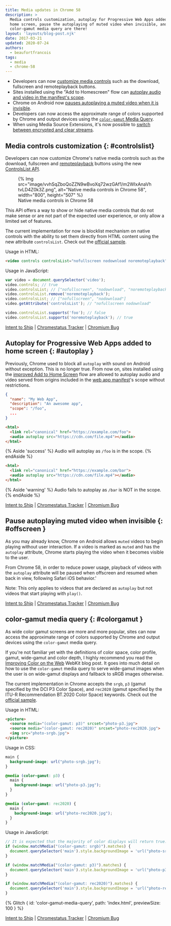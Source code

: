 ```yaml
---
title: Media updates in Chrome 58
description: >
  Media controls customization, autoplay for Progressive Web Apps added to the
  home screen, pause the autoplaying of muted video when invisible, and
  color-gamut media query are there!
layout: 'layouts/blog-post.njk'
date: 2017-03-21
updated: 2020-07-24
authors:
  - beaufortfrancois
tags:
  - media
  - chrome-58
---
```


- Developers can now [customize media controls](#controlslist) such as the
  download, fullscreen and remoteplayback buttons.
- Sites installed using the "Add to Homescreen" flow can [autoplay audio
  and video in the manifest's scope](#autoplay).
- Chrome on Android now [pauses autoplaying a muted video when it is invisible](#offscreen).
- Developers can now access the approximate range of colors supported by Chrome and
  output devices using the [`color-gamut` Media Query](#colorgamut).
- When using Media Source Extensions, it's now possible to
  [switch between encrypted and clear streams].

## Media controls customization {: #controlslist}

Developers can now customize Chrome's native media controls such as the
download, fullscreen and [remoteplayback] buttons using the new [ControlsList API].

<figure>
  {% Img src="image/vvhSqZboQoZZN9wBvoXq72wzGAf1/m2WIxAnaVhtvLD4Z0k3Z.png", alt="Native media controls in Chrome 58", width="800", height="507" %}
  <figcaption>
    Native media controls in Chrome 58
  </figcaption>
</figure>

This API offers a way to show or hide native media controls that do not make
sense or are not part of the expected user experience, or only allow a
limited set of features.

The current implementation for now is blocklist mechanism on native controls
with the ability to set them directly from HTML content using the new
attribute `controlsList`. Check out the [official
sample](https://googlechrome.github.io/samples/media/controlslist.html).

Usage in HTML:

```html
<video controls controlsList="nofullscreen nodownload noremoteplayback"></video>
```

Usage in JavaScript:

```js
var video = document.querySelector('video');
video.controls; // true
video.controlsList; // ["nofullscreen", "nodownload", "noremoteplayback"]
video.controlsList.remove('noremoteplayback');
video.controlsList; // ["nofullscreen", "nodownload"]
video.getAttribute('controlsList'); // "nofullscreen nodownload"

video.controlsList.supports('foo'); // false
video.controlsList.supports('noremoteplayback'); // true
```

[Intent to Ship](https://groups.google.com/a/chromium.org/forum/#!topic/blink-dev/tFuQd3AcsIQ/discussion) &#124;
[Chromestatus Tracker](https://www.chromestatus.com/feature/5737006365671424) &#124;
[Chromium Bug](https://bugs.chromium.org/p/chromium/issues/detail?id=685018)

## Autoplay for Progressive Web Apps added to home screen {: #autoplay }

Previously, Chrome used to block all `autoplay` with sound on Android without
exception. This is no longer true. From now on, sites installed using the
[improved Add to Home Screen] flow are allowed to autoplay audio and video
served from origins included in the [web app manifest]'s scope without
restrictions.

```json
{
  "name": "My Web App",
  "description": "An awesome app",
  "scope": "/foo",
  ...
}
```

```html
<html>
  <link rel="canonical" href="https://example.com/foo">
  <audio autoplay src="https://cdn.com/file.mp4"></audio>
</html>
```
{% Aside 'success' %}
Audio will autoplay as <code>/foo</code> is in the scope.
{% endAside %}

```html
<html>
  <link rel="canonical" href="https://example.com/bar">
  <audio autoplay src="https://cdn.com/file.mp4"></audio>
</html>
```

{% Aside 'warning' %}
Audio fails to autoplay as <code>/bar</code> is NOT in the scope.
{% endAside %}

[Intent to Ship](https://groups.google.com/a/chromium.org/d/topic/blink-dev/DW7_yxL_HjE/discussion) &#124;
[Chromestatus Tracker](https://www.chromestatus.com/feature/5715456904134656) &#124;
[Chromium Bug](https://bugs.chromium.org/p/chromium/issues/detail?id=676312)

## Pause autoplaying muted video when invisible {: #offscreen }

As you may already know, Chrome on Android allows `muted` videos to begin playing
without user interaction. If a video is marked as `muted` and has the
`autoplay` attribute, Chrome starts playing the video when it becomes visible
to the user.

From Chrome 58, in order to reduce power usage, playback of videos with
the `autoplay` attribute will be paused when offscreen and resumed when back in
view, following Safari iOS behavior.'

Note: This only applies to videos that are declared as `autoplay` but not videos
that start playing with `play()`.

[Intent to Ship](https://groups.google.com/a/chromium.org/d/topic/blink-dev/UtFM-kndhaI/discussion) &#124;
[Chromestatus Tracker](https://www.chromestatus.com/feature/5651339115757568) &#124;
[Chromium Bug](https://bugs.chromium.org/p/chromium/issues/detail?id=690468)

## color-gamut media query {: #colorgamut }

As wide color gamut screens are more and more popular, sites can now access the
approximate range of colors supported by Chrome and output devices using the
`color-gamut` media query.

If you're not familiar yet with the definitions of color space, color profile,
gamut, wide-gamut and color depth, I highly recommend you read the
[Improving Color on the Web] WebKit blog post. It goes into much detail on how
to use the `color-gamut` media query to serve wide-gamut images when the user
is on wide-gamut displays and fallback to sRGB images otherwise.

The current implementation in Chrome accepts the `srgb`, `p3` (gamut specified
by the DCI P3 Color Space), and `rec2020` (gamut specified by the ITU-R
Recommendation BT.2020 Color Space) keywords. Check out the [official
sample](https://googlechrome.github.io/samples/media/color-gamut-media-query.html).

Usage in HTML:

```html
<picture>
  <source media="(color-gamut: p3)" srcset="photo-p3.jpg">
  <source media="(color-gamut: rec2020)" srcset="photo-rec2020.jpg">
  <img src="photo-srgb.jpg">
</picture>
```

Usage in CSS:

```css
main {
  background-image: url("photo-srgb.jpg");
}

@media (color-gamut: p3) {
  main {
    background-image: url("photo-p3.jpg");
  }
}

@media (color-gamut: rec2020) {
  main {
    background-image: url("photo-rec2020.jpg");
  }
}
```

Usage in JavaScript:

```js
// It is expected that the majority of color displays will return true.
if (window.matchMedia("(color-gamut: srgb)").matches) {
  document.querySelector('main').style.backgroundImage = 'url("photo-srgb.jpg")';
}

if (window.matchMedia("(color-gamut: p3)").matches) {
  document.querySelector('main').style.backgroundImage = 'url("photo-p3.jpg")';
}

if (window.matchMedia("(color-gamut: rec2020)").matches) {
  document.querySelector('main').style.backgroundImage = 'url("photo-rec2020.jpg")';
}
```

{% Glitch {
  id: 'color-gamut-media-query',
  path: 'index.html',
  previewSize: 100
} %}

[Intent to Ship](https://groups.google.com/a/chromium.org/forum/#!msg/blink-dev/36CcloDrB3E/1wMSNMl9BQAJ) &#124;
[Chromestatus Tracker](https://www.chromestatus.com/feature/5354410980933632) &#124;
[Chromium Bug](https://bugs.chromium.org/p/chromium/issues/detail?id=685456)

<!-- lint disable definition-case -->

[remoteplayback]: https://w3c.github.io/remote-playback/
[ControlsList API]: https://github.com/WICG/controls-list/blob/gh-pages/explainer.md
[improved Add to Home screen]: https://blog.chromium.org/2017/02/integrating-progressive-web-apps-deeply.html
[web app manifest]: https://web.dev/add-manifest
[Improving Color on the Web]: https://webkit.org/blog/6682/improving-color-on-the-web/
[switch between encrypted and clear streams]: https://developers.google.com/web/updates/2017/03/mixing-streams
